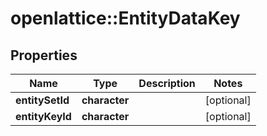 # openlattice::EntityDataKey

## Properties
Name | Type | Description | Notes
------------ | ------------- | ------------- | -------------
**entitySetId** | **character** |  | [optional] 
**entityKeyId** | **character** |  | [optional] 


